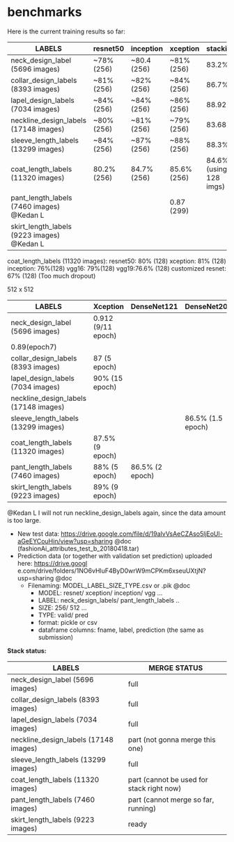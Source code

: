 # benchmarks
Here is the current training results so far:


| LABELS                                     | resnet50    | inception   | xception    | stacking               |
| ------------------------------------------ | ----------- | ----------- | ----------- | ---------------------- |
| neck_design_label (5696 images)            | ~78% (256)  | ~80.4 (256) | ~81% (256)  | 83.2%                  |
| collar_design_labels (8393 images)         | ~81% (256)  | ~82% (256)  | ~84% (256)  | 86.7%                  |
| lapel_design_labels (7034 images)          | ~84% (256)  | ~84% (256)  | ~86% (256)  | 88.92%                 |
| neckline_design_labels (17148 images)      | ~80% (256)  | ~81% (256)  | ~79% (256)  | 83.68%                 |
| sleeve_length_labels (13299 images)        | ~84% (256)  | ~87% (256)  | ~88% (256)  | 88.3%                  |
| coat_length_labels (11320 images)          | 80.2% (256) | 84.7% (256) | 85.6% (256) | 84.6% (using 128 imgs) |
| pant_length_labels (7460 images) @Kedan L  |             |             | 0.87 (299)  |                        |
| skirt_length_labels (9223 images) @Kedan L |             |             |             |                        |


coat_length_labels (11320 images):
resnet50: 80% (128)
xception: 81% (128)
inception: 76%(128)
vgg16: 79%(128)
vgg19:76.6% (128)
customized resnet: 67% (128) (Too much dropout)

512 x 512

| LABELS                                | Xception                        | DenseNet121     | DenseNet201       | ResNet50 | VGG16 | VGG19 | InceptionResNetV2 | InceptionV3  |
| ------------------------------------- | ------------------------------- | --------------- | ----------------- | -------- | ----- | ----- | ----------------- | ------------ |
| neck_design_label (5696 images)       | 0.912 (9/11 epoch)
0.89(epoch7) |                 |                   |          |       |       |                   |              |
| collar_design_labels (8393 images)    | 87 (5 epoch)                    |                 |                   |          |       |       |                   |              |
| lapel_design_labels (7034 images)     | 90% (15 epoch)                  |                 |                   |          |       |       |                   |              |
| neckline_design_labels (17148 images) |                                 |                 |                   |          |       |       |                   | 85 (3 epoch) |
| sleeve_length_labels (13299 images)   |                                 |                 | 86.5% (1.5 epoch) |          |       |       |                   |              |
| coat_length_labels (11320 images)     | 87.5% (9 epoch)                 |                 |                   |          |       |       |                   |              |
| pant_length_labels (7460 images)      | 88% (5 epoch)                   | 86.5% (2 epoch) |                   |          |       |       |                   |              |
| skirt_length_labels (9223 images)     | 89% (9 epoch)                   |                 |                   |          |       |       |                   |              |


@Kedan L I will not run neckline_design_labels again, since the data amount is too large.

- New test data: https://drive.google.com/file/d/19aIvVsAeCZAso5ljEoUl-aGeEYCouHin/view?usp=sharing @doc (fashionAi_attributes_test_b_20180418.tar)
- Prediction data (or together with validation set prediction) uploaded here: https://drive.googl e.com/drive/folders/1NO6vHluF4ByD0wrW9mCPKm6xseuUXtjN?usp=sharing @doc 
  - Filenaming: MODEL_LABEL_SIZE_TYPE.csv or .pik @doc 
    - MODEL: resnet/ xception/ inception/ vgg …
    - LABEL: neck_design_labels/ pant_length_labels ..
    - SIZE: 256/ 512 …
    - TYPE: valid/ pred
    - format: pickle or csv
    - dataframe columns: fname, label, prediction (the same as submission)


**Stack status:**

| LABELS                                | MERGE STATUS                              |
| ------------------------------------- | ----------------------------------------- |
| neck_design_label (5696 images)       | full                                      |
| collar_design_labels (8393 images)    | full                                      |
| lapel_design_labels (7034 images)     | full                                      |
| neckline_design_labels (17148 images) | part (not gonna merge this one)           |
| sleeve_length_labels (13299 images)   | full                                      |
| coat_length_labels (11320 images)     | part (cannot be used for stack right now) |
| pant_length_labels (7460 images)      | part (cannot merge so far, running)       |
| skirt_length_labels (9223 images)     | ready                                     |



